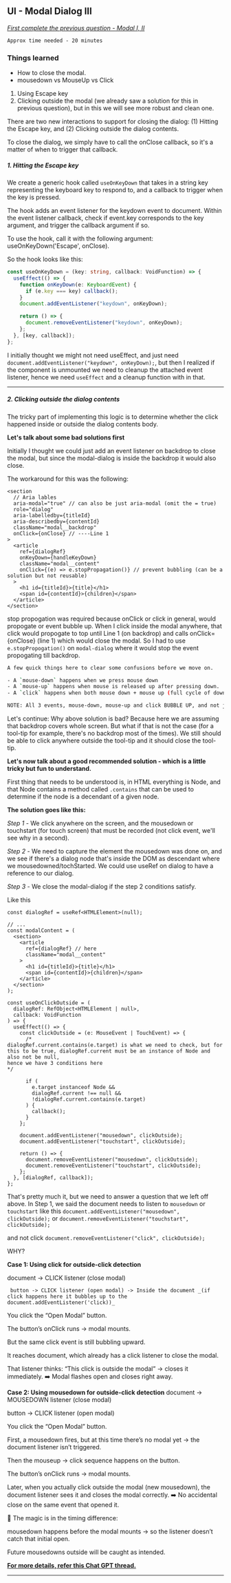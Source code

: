 ## UI - Modal Dialog III

[_First complete the previous question - Modal I, II_](https://github.com/sandeep194920/CodingPractice/tree/main/11-%5Bui%5D-modal-dialog-I%2CII)

`Approx time needed - 20 minutes`

### Things learned

- How to close the modal.
- mousedown vs MouseUp vs Click

1. Using Escape key
2. Clicking outside the modal (we already saw a solution for this in previous question), but in this we will see more robust and clean one.

There are two new interactions to support for closing the dialog: (1) Hitting the Escape key, and (2) Clicking outside the dialog contents.

To close the dialog, we simply have to call the onClose callback, so it's a matter of when to trigger that callback.

##### 1. Hitting the Escape key

We create a generic hook called `useOnKeyDown` that takes in a string key representing the keyboard key to respond to, and a callback to trigger when the key is pressed.

The hook adds an event listener for the keydown event to document. Within the event listener callback, check if event.key corresponds to the key argument, and trigger the callback argument if so.

To use the hook, call it with the following argument: useOnKeyDown('Escape', onClose).

So the hook looks like this:

```ts
const useOnKeyDown = (key: string, callback: VoidFunction) => {
  useEffect(() => {
    function onKeyDown(e: KeyboardEvent) {
      if (e.key === key) callback();
    }
    document.addEventListener("keydown", onKeyDown);

    return () => {
      document.removeEventListener("keydown", onKeyDown);
    };
  }, [key, callback]);
};
```

I initially thought we might not need useEffect, and just need `document.addEventListener("keydown", onKeyDown);`, but then I realized if the component is unmounted we need to cleanup the attached event listener, hence we need `useEffect` and a cleanup function with in that.

---

##### 2. Clicking outside the dialog contents

The tricky part of implementing this logic is to determine whether the click happened inside or outside the dialog contents body.

**Let's talk about some bad solutions first**

Initially I thought we could just add an event listener on backdrop to close the modal, but since the modal-dialog is inside the backdrop it would also close.

The workaround for this was the following:

```tsx
<section
  // Aria lables
  aria-modal="true" // can also be just aria-modal (omit the = true)
  role="dialog"
  aria-labelledby={titleId}
  aria-describedby={contentId}
  className="modal__backdrop"
  onClick={onClose} // ----Line 1
>
  <article
    ref={dialogRef}
    onKeyDown={handleKeyDown}
    className="modal__content"
    onClick={(e) => e.stopPropagation()} // prevent bubbling (can be a solution but not reusable)
  >
    <h1 id={titleId}>{title}</h1>
    <span id={contentId}>{children}</span>
  </article>
</section>
```

stop propogation was required because onClick or click in general, would propogate or event bubble up. When I click inside the modal anywhere, that click would propogate to top until Line 1 (on backdrop) and calls onClick={onClose} (line 1) which would close the modal.
So I had to use `e.stopPropogation()` on `modal-dialog` where it would stop the event propogating till backdrop.

```bash
A few quick things here to clear some confusions before we move on.

- A `mouse-down` happens when we press mouse down
- A `mouse-up` happens when mouse is released up after pressing down.
- A `click` happens when both mouse down + mouse up (full cycle of down + up) happens

NOTE: All 3 events, mouse-down, mouse-up and click BUBBLE UP, and not just the click event.
```

Let's continue: Why above solution is bad? Because here we are assuming that backdrop covers whole screen. But what if that is not the case (for a tool-tip for example, there's no backdrop most of the times). We still should be able to click anywhere outside the tool-tip and it should close the tool-tip.

**Let's now talk about a good recommended solution - which is a little tricky but fun to understand.**

First thing that needs to be understood is, in HTML everything is Node, and that Node contains a method called `.contains` that can be used to determine if the node is a decendant of a given node.

**The solution goes like this:**

_Step 1_ - We click anywhere on the screen, and the mousedown or touchstart (for touch screen) that must be recorded (not click event, we'll see why in a second).

_Step 2_ - We need to capture the element the mousedown was done on, and we see if there's a dialog node that's inside the DOM as descendant where we mousedowned/tochStarted. We could use useRef on dialog to have a reference to our dialog.

_Step 3_ - We close the modal-dialog if the step 2 conditions satisfy.

Like this

```tsx
const dialogRef = useRef<HTMLElement>(null);

// ...
const modalContent = (
  <section>
    <article
      ref={dialogRef} // here
      className="modal__content"
    >
      <h1 id={titleId}>{title}</h1>
      <span id={contentId}>{children}</span>
    </article>
  </section>
);

const useOnClickOutside = (
  dialogRef: RefObject<HTMLElement | null>,
  callback: VoidFunction
) => {
  useEffect(() => {
    const clickOutside = (e: MouseEvent | TouchEvent) => {
      /* 
dialogRef.current.contains(e.target) is what we need to check, but for this to be true, dialogRef.current must be an instance of Node and also not be null, 
hence we have 3 conditions here
*/

      if (
        e.target instanceof Node &&
        dialogRef.current !== null &&
        !dialogRef.current.contains(e.target)
      ) {
        callback();
      }
    };

    document.addEventListener("mousedown", clickOutside);
    document.addEventListener("touchstart", clickOutside);

    return () => {
      document.removeEventListener("mousedown", clickOutside);
      document.removeEventListener("touchstart", clickOutside);
    };
  }, [dialogRef, callback]);
};
```

That's pretty much it, but we need to answer a question that we left off above. In Step 1, we said the
document needs to listen to `mousedown` or `touchstart` like this `document.addEventListener("mousedown", clickOutside);` or `document.removeEventListener("touchstart", clickOutside);`

and not click `document.removeEventListener("click", clickOutside);`

WHY?

**Case 1: Using click for outside-click detection**

document -> CLICK listener (close modal)

     button -> CLICK listener (open modal) -> Inside the document _(if click happens here it bubbles up to the document.addEventListener('click))_

You click the “Open Modal” button.

The button’s onClick runs → modal mounts.

But the same click event is still bubbling upward.

It reaches document, which already has a click listener to close the modal.

That listener thinks: “This click is outside the modal” → closes it immediately.
➡️ Modal flashes open and closes right away.

**Case 2: Using mousedown for outside-click detection**
document -> MOUSEDOWN listener (close modal)

button -> CLICK listener (open modal)

You click the “Open Modal” button.

First, a mousedown fires, but at this time there’s no modal yet → the document listener isn’t triggered.

Then the mouseup → click sequence happens on the button.

The button’s onClick runs → modal mounts.

Later, when you actually click outside the modal (new mousedown), the document listener sees it and closes the modal correctly.
➡️ No accidental close on the same event that opened it.

🔑 The magic is in the timing difference:

mousedown happens before the modal mounts → so the listener doesn’t catch that initial open.

Future mousedowns outside will be caught as intended.

**[For more details, refer this Chat GPT thread.](https://chatgpt.com/share/68c5cdfb-4258-800b-9ff0-96555d682767)**

---
